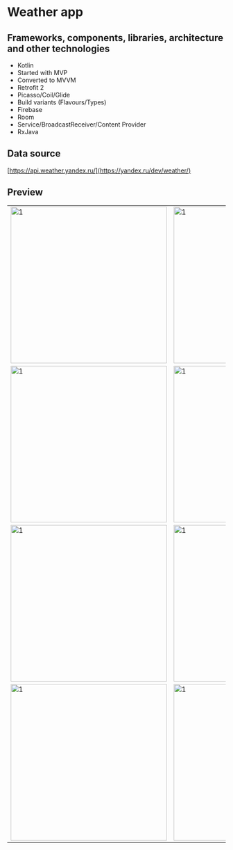 # Weather app
## Frameworks, components, libraries, architecture and other technologies
- Kotlin
- Started with MVP
- Converted to MVVM
- Retrofit 2
- Picasso/Coil/Glide
- Build variants (Flavours/Types)
- Firebase
- Room
- Service/BroadcastReceiver/Content Provider
- RxJava
## Data source
[https://api.weather.yandex.ru/](https://yandex.ru/dev/weather/)
## Preview
<table>
   <tr>
    <td> <img src="https://github.com/dontjke/Kotlin/assets/31520220/498d6e82-fda4-4af8-9d6e-6eaf4a5a544e"  alt="1" width = 360px  ></td>
     <td> <img src="https://github.com/dontjke/Kotlin/assets/31520220/af70dc78-380a-460c-941a-ce2c78074369"  alt="1" width = 360px  ></td>
  </tr>
    <tr>
     <td> <img src="https://github.com/dontjke/Kotlin/assets/31520220/9481d974-038e-41f6-ba2b-af70ce280125"  alt="1" width = 360px  ></td>
    <td> <img src="https://github.com/dontjke/Kotlin/assets/31520220/c22720ba-67c5-4484-8ac8-9c441c0a5a23"  alt="1" width = 360px  ></td>
   
   </tr> 
   <tr>
     <td> <img src="https://github.com/dontjke/Kotlin/assets/31520220/b15695dd-0362-4d70-88f0-33f71bc30366"  alt="1" width = 360px  ></td>
     <td> <img src="https://github.com/dontjke/Kotlin/assets/31520220/aef9952b-ff31-4a16-a621-cf81372ce9b4"  alt="1" width = 360px  ></td>
  </tr>
   <tr>
     <td> <img src="https://github.com/dontjke/Kotlin/assets/31520220/a198a139-10c3-41d6-b1e1-abb5f45f71bc"  alt="1" width = 360px  ></td>
     <td> <img src="https://github.com/dontjke/Kotlin/assets/31520220/f2aa3253-3c51-4416-80d4-fd690f78b8fb"  alt="1" width = 360px  ></td>
  </tr>
</table>


